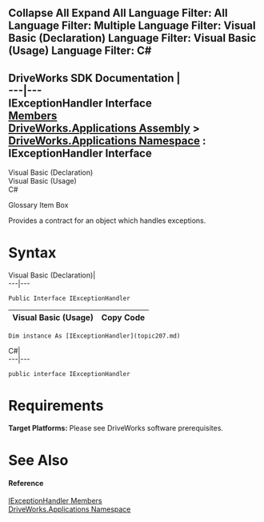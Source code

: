 Collapse All Expand All Language Filter: All  Language Filter: Multiple  Language Filter: Visual Basic (Declaration) Language Filter: Visual Basic (Usage) Language Filter: C#  
---  
DriveWorks SDK Documentation  |   
---|---  
IExceptionHandler Interface   
[Members](topic208.md)   
[DriveWorks.Applications Assembly](topic13.md) > [DriveWorks.Applications Namespace](topic16.md) : IExceptionHandler Interface  
---  
  
Visual Basic (Declaration)    
Visual Basic (Usage)    
C# 

Glossary Item Box

Provides a contract for an object which handles exceptions. 

# Syntax

Visual Basic (Declaration)|   
---|---  
      
    
    Public Interface IExceptionHandler   
  
Visual Basic (Usage)| Copy Code  
---|---  
      
    
    Dim instance As [IExceptionHandler](topic207.md)  
  
C#|   
---|---  
      
    
    public interface IExceptionHandler   
  
# Requirements

**Target Platforms:** Please see DriveWorks software prerequisites.

# See Also

#### Reference

[IExceptionHandler Members](topic208.md)   
[DriveWorks.Applications Namespace](topic16.md)


